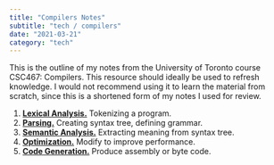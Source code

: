 ```yaml
---
title: "Compilers Notes"
subtitle: "tech / compilers"
date: "2021-03-21"
category: "tech"
---
```


This is the outline of my notes from the University of Toronto course CSC467: Compilers. This resource should ideally be used to refresh knowledge. I would not recommend using it to learn the material from scratch, since this is a shortened form of my notes I used for review.

1. [**Lexical Analysis.**](compilers_1_lexical.html) Tokenizing a program.
2. [**Parsing.**](compilers_2_parsing.html) Creating syntax tree, defining grammar.
3. [**Semantic Analysis.**](compilers_3_semantic.html) Extracting meaning from syntax tree.
4. [**Optimization.**](compilers_4_optimization.html) Modify to improve performance.
5. [**Code Generation.**](compilers_5_code_generation.html) Produce assembly or byte code.